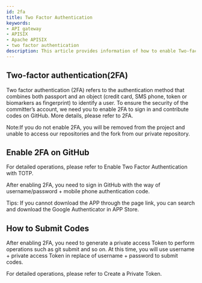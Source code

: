 ```yaml
---
id: 2fa
title: Two Factor Authentication
keywords:
- API gateway
- APISIX
- Apache APISIX
- two factor authentication
description: This article provides information of how to enable Two-factor authentication(2FA) on GitHub. It consists of 3 parts, what is Two-factor authentication(2FA), how to enable 2FA on GitHub, and how to submit codes.
---
```


## Two-factor authentication(2FA)

Two factor authentication (2FA) refers to the authentication method that combines both passport and an object (credit card, SMS phone, token or biomarkers as fingerprint) to identify a user. To ensure the security of the committer’s account, we need you to enable 2FA to sign in and contribute codes on GitHub. More details, please refer to 2FA.

Note:If you do not enable 2FA, you will be removed from the project and unable to access our repositories and the fork from our private repository.

## Enable 2FA on GitHub

For detailed operations, please refer to Enable Two Factor Authentication with TOTP.

After enabling 2FA, you need to sign in GitHub with the way of username/password + mobile phone authentication code.

Tips: If you cannot download the APP through the page link, you can search and download the Google Authenticator in APP Store.

## How to Submit Codes

After enabling 2FA, you need to generate a private access Token to perform operations such as git submit and so on. At this time, you will use username + private access Token in replace of username + password to submit codes.

For detailed operations, please refer to Create a Private Token.
